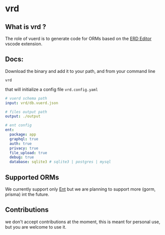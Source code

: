 # vrd

## What is vrd ?

The role of vuerd is to generate code for ORMs based on the [ERD Editor](https://marketplace.visualstudio.com/items?itemName=dineug.vuerd-vscode) vscode extension.

## Docs:

Download the binary and add it to your path, and from your command line

```console
vrd
```

that will initialize a config file `vrd.config.yaml`

```yaml
# vuerd schema path
input: vrd/db.vuerd.json

# files output path
output: ./output

# ent config
ent:
  package: app
  graphql: true
  auth: true
  privacy: true
  file_upload: true
  debug: true
  database: sqlite3 # sqlite3 | postgres | mysql
```

## Supported ORMs

We currently support only [Ent](https://entgo.io/) but we are planning to support more (gorm, prisma) int the future.

## Contributions

we don't accept contributions at the moment, this is meant for personal use, but you are welcome to use it.
